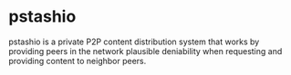 # pstashio

pstashio is a private P2P content distribution system that works by providing
peers in the network plausible deniability when requesting and providing content
to neighbor peers.

